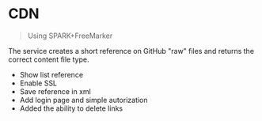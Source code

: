 # CDN
> Using SPARK+FreeMarker

The service creates a short reference on GitHub "raw" files and returns the correct content file type.

* Show list reference
* Enable SSL
* Save reference in xml
* Add login page and simple autorization
* Added the ability to delete links